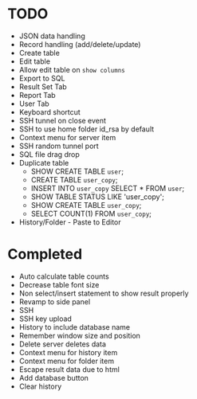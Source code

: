 # TODO

- JSON data handling
- Record handling (add/delete/update)
- Create table
- Edit table
- Allow edit table on `show columns`
- Export to SQL
- Result Set Tab
- Report Tab
- User Tab
- Keyboard shortcut
- SSH tunnel on close event
- SSH to use home folder id_rsa by default
- Context menu for server item
- SSH random tunnel port
- SQL file drag drop
- Duplicate table
    + SHOW CREATE TABLE `user`;
    + CREATE TABLE `user_copy`;
    + INSERT INTO `user_copy` SELECT * FROM `user`;
    + SHOW TABLE STATUS LIKE 'user_copy';
    + SHOW CREATE TABLE `user_copy`;
    + SELECT COUNT(1) FROM `user_copy`;
- History/Folder - Paste to Editor

# Completed

- Auto calculate table counts
- Decrease table font size
- Non select/insert statement to show result properly
- Revamp to side panel
- SSH
- SSH key upload
- History to include database name
- Remember window size and position
- Delete server deletes data
- Context menu for history item
- Context menu for folder item
- Escape result data due to html
- Add database button
- Clear history
